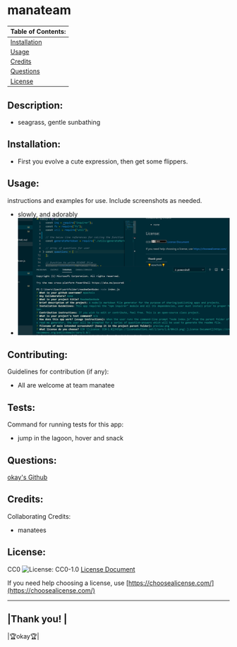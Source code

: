 # manateam

  |      Table of Contents:       |
  |-------------------------------|
  | [Installation](#installation) |
  |        [Usage](#usage)        |
  |     [Credits](#credits)       |
  |    [Questions](#questions)    |
  |     [License](#license)       |
  
  ## Description:
   - seagrass, gentle sunbathing
  
  ## Installation:
   - First you evolve a cute expression, then get some flippers.
  
  
  ## Usage: 
   instructions and examples for use. Include screenshots as needed. 
   - slowly, and adorably
  - ![Preview](preview.png)
  
  
  ## Contributing:
   Guidelines for contribution (if any):
   - All are welcome at team manatee  
  
  
  ## Tests:
  Command for running tests for this app:
  - jump in the lagoon, hover and snack
  
  
  ## Questions:
  [okay's Github](https://github.com/okay/)
  
  
  ## Credits:
   Collaborating Credits:
   - manatees
  
  ## License:
  CC0 ![License: CC0-1.0](https://licensebuttons.net/l/zero/1.0/80x15.png) [License Document](https://creativecommons.org/publicdomain/zero/1.0/)
  
  If you need help choosing a license, use [https://choosealicense.com/](https://choosealicense.com/)
  
  ---
  
  |Thank you!         |
  --------------------
  |🏆okay🏆|
  